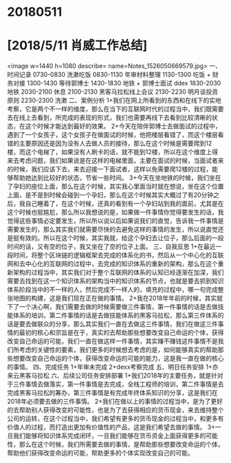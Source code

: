 # 20180511

# [2018/5/11 肖威工作总结]
<image w=1440 h=1080 describe= name=Notes_1526050669579.jpg>
一、时间记录
0730-0830 洗漱吃饭
0830-1130 年审材料整理
1130-1300 吃饭 + 财务对接
1300-1430 等待郭博士
1430-1830 地铁  + 郭博士面试 ddex
1830-2030 地铁
2030-2100 休息
2100-2130 黑客马拉松线上会议
2130-2230 明月谈投资原则
2230-2300 洗漱
二、案例分析
1+我们在网上所看到的东西和在线下的实地考察，它是两个不一样的维度，那么在当下的互联网时代的过程当中，我们既需要去在线上去看到，所完成的表现的形式，我们也需要再线下去看到比较清晰的状态，在这个时候才能达到最好的效果。
2+今天在陪伴郭博士去做面试的过程中，遇到了一个女孩子，这个女孩子在做面试的时候，他把楼层看错了，而这个楼层看错的主要原因还是因为没有人去做人员的接待，那么在这个时候是需要爬到12楼，而这个电梯了，如果没有人刷卡的话，就不能到12楼，所以在这个维度上得来去考虑问题，我们如果说是在这样的电梯里面，主要在面试的时候，当面试者来的时候，我们应该下去，来去迎接一下面试者，这样以免需要爬12楼的过程，能够帮助她达到比较好的状态，节省一些时间。
3+今天在坐地铁的时候，我们坐在了孕妇的座位上面，那么在这个时候，其实我心里面当时就在想说，坐在这个位置上面，是不是到时候会碰到一个孕妇，那么在这个时候其实大概过了有20分钟之后，我自己睡着了，在这个时候，还真的看到有一个孕妇站到我的面前，尤其是在这个时候也挺尴尬，那么所以我想说的是，如果做一件事情你觉得要发生的话，我觉得这些事情必定要发生，所以所以说以后如果说我们的直觉，告诉我一件事情是需要发生的，那么其实我们就需要尽快的去避免这样的事情的发生，所以说直觉还是挺有效的。所以在这个时候，其实我就，给这个孕妇去让位子，那么后面的一段时间的话，又有空的位子，我又坐在了空的位子上面。
三、自我反思
1+在最近一段时间，将整个区块链的逻辑框架去完成的体系化的书，然后从一个中心化的互联网和去中心化的互联网的过程中，去完成的知识体系的重新的架构，那么在这个重新架构的过程当中，其实我们对于整个互联网的体系的认知已经逐渐在加深，我们需要去找到在这一个知识体系的架构当中的知识体系的节点，也就是要去抓到知识体系阶段当中的不一样的人，然后完成不一样人的，填充的过程中，哪一句完成整张地图的构建，这是我们现在正在做的事情。
2+我在2018年年前的时候，其实就下了一个决心啊，我们需要去做的时候需要做三件事情，第一件事情的话是去做技能体系的培训，第二件事情的话是去做技能体系的黑客马拉松，那么第三件体系的话是要去做联众的分享，那么其实我们一直在去做这三件事情，我们在做这三件事情的最初的核心和宗旨是在于，真实的去帮助那些想要改变自己命运的个体，获得改变自己命运的可能，我们一直在做这样一件事情，其实赚不赚钱这件事情不是我们所考虑的关键性的要素，我们更多的时候想去考虑的是，如何能够真实的帮助那些想要改变自己命运的个体，获得改变命运的可能的能力，这是我一直在做的核心的事情。
四、完成任务
1+年审未完成
2+dexx考察完成
五、明日任务安排
1+亦来云黑客马拉松
六、后续公司任务安排部署
1+我们2018年的主要任务，就是针对于三件事情去做落实，第一件事情是去完成，全栈工程师的培训，第二件事情是去完成黑客马拉松的筹办，第三件事情是有完成年终体系知识的分享，这是我们在2018年必须要去做的三件事情。
2+我们在做以上的事情的过程当中，是为了更好的去帮助别人获得改变的可能性，也是为了去获得相应的货币现金，来去维持整个公司的运转，在这个过程当中，我们希望有更多的货币现金的过程当中，和更多有价值人的过程，而打造出更加有价值性的产品，这是我们希望去做的事情。
3+一旦我们能够将知识体系完成闭环，一旦我们能够在货币资金上面获得更多的可能性，那么在这个时候，我们所需要去做的事情，是帮助那些想要改变命运的个体，帮助他们获得改变命运的可能，帮助更多的个体实现改变自己的可能。
